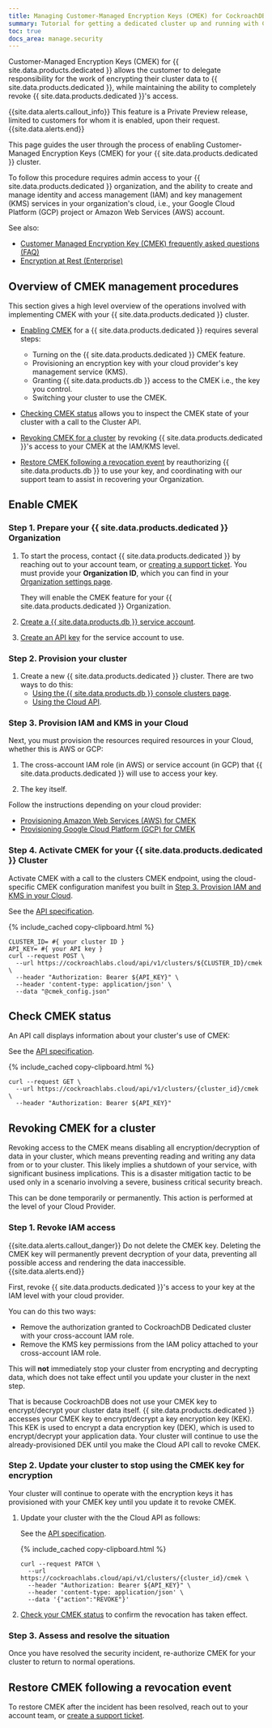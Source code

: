 ```yaml
---
title: Managing Customer-Managed Encryption Keys (CMEK) for CockroachDB Dedicated
summary: Tutorial for getting a dedicated cluster up and running with Customer-Managed Encryption Keys (CMEK)
toc: true
docs_area: manage.security
---
```


Customer-Managed Encryption Keys (CMEK) for {{ site.data.products.dedicated }} allows the customer to delegate responsibility for the work of encrypting their cluster data to {{ site.data.products.dedicated }}, while maintaining the ability to completely revoke {{ site.data.products.dedicated }}'s access.

{{site.data.alerts.callout_info}}
This feature is a Private Preview release, limited to customers for whom it is enabled, upon their request.
{{site.data.alerts.end}}

This page guides the user through the process of enabling Customer-Managed Encryption Keys (CMEK) for your {{ site.data.products.dedicated }} cluster.

To follow this procedure requires admin access to your {{ site.data.products.dedicated }} organization, and the ability to create and manage identity and access management (IAM) and key management (KMS) services in your organization's cloud, i.e., your Google Cloud Platform (GCP) project or Amazon Web Services (AWS) account.

See also:

- [Customer Managed Encryption Key (CMEK) frequently asked questions (FAQ)](cmek-faq.html)
- [Encryption at Rest (Enterprise)](../{{site.versions["stable"]}}/security-reference/encryption.html#encryption-at-rest-enterprise)

## Overview of CMEK management procedures

This section gives a high level overview of the operations involved with implementing CMEK with your {{ site.data.products.dedicated }} cluster.

- [Enabling CMEK](#enable-cmek) for a {{ site.data.products.dedicated }} requires several steps:

	- Turning on the {{ site.data.products.dedicated }} CMEK feature.
	- Provisioning an encryption key with your cloud provider's key management service (KMS).
	- Granting {{ site.data.products.db }} access to the CMEK i.e., the key you control.
	- Switching your cluster to use the CMEK.

- [Checking CMEK status](#check-cmek-status) allows you to inspect the CMEK state of your cluster with a call to the Cluster API.

- [Revoking CMEK for a cluster](#revoking-cmek-for-a-cluster) by revoking {{ site.data.products.dedicated }}'s access to your CMEK at the IAM/KMS level.

- [Restore CMEK following a revocation event](#restore-cmek-following-a-revocation-event) by reauthorizing {{ site.data.products.db }} to use your key, and coordinating with our support team to assist in recovering your Organization.

## Enable CMEK

### Step 1. Prepare your {{ site.data.products.dedicated }} Organization

1. To start the process, contact {{ site.data.products.dedicated }} by reaching out to your account team, or [creating a support ticket](https://support.cockroachlabs.com/). You must provide your **Organization ID**, which you can find in your [Organization settings page](https://cockroachlabs.cloud/settings).

	They will enable the CMEK feature for your {{ site.data.products.dedicated }} Organization.

1. [Create a {{ site.data.products.db }} service account](console-access-management.html#service-accounts).

1. [Create an API key](console-access-management.html#create-api-keys) for the service account to use.

### Step 2. Provision your cluster

1. Create a new {{ site.data.products.dedicated }} cluster. There are two ways to do this:
	- [Using the {{ site.data.products.db }} console clusters page](https://cockroachlabs.cloud/cluster).
	- [Using the Cloud API](cloud-api.html#create-a-new-cluster). 

### Step 3. Provision IAM and KMS in your Cloud

Next, you must provision the resources required resources in your Cloud, whether this is AWS or GCP:

1. The cross-account IAM role (in AWS) or service account (in GCP) that {{ site.data.products.dedicated }} will use to access your key.

1. The key itself.

Follow the instructions depending on your cloud provider:

- [Provisioning Amazon Web Services (AWS) for CMEK](cmek-ops-aws.html)
- [Provisioning Google Cloud Platform (GCP) for CMEK](cmek-ops-gcp.html) 

### Step 4. Activate CMEK for your {{ site.data.products.dedicated }} Cluster

Activate CMEK with a call to the clusters CMEK endpoint, using the cloud-specific CMEK configuration manifest you built in [Step 3. Provision IAM and KMS in your Cloud](#provision-iam-and-kms-in-your-cloud).

See the [API specification](../api/cloud/v1.html#operation/CockroachCloud_EnableCMEK).

{% include_cached copy-clipboard.html %}
```shell
CLUSTER_ID= #{ your cluster ID }
API_KEY= #{ your API key }
curl --request POST \
  --url https://cockroachlabs.cloud/api/v1/clusters/${CLUSTER_ID}/cmek \
  --header "Authorization: Bearer ${API_KEY}" \
  --header 'content-type: application/json' \
  --data "@cmek_config.json"
```

## Check CMEK status

An API call displays information about your cluster's use of CMEK: 

See the [API specification](../api/cloud/v1.html#operation/CockroachCloud_GetCMEKClusterInfo).

{% include_cached copy-clipboard.html %}
```shell
curl --request GET \
  --url https://cockroachlabs.cloud/api/v1/clusters/{cluster_id}/cmek \
  --header "Authorization: Bearer ${API_KEY}"
```

## Revoking CMEK for a cluster

Revoking access to the CMEK means disabling all encryption/decryption of data in your cluster, which means preventing reading and writing any data from or to your cluster. This likely implies a shutdown of your service, with significant business implications. This is a disaster mitigation tactic to be used only in a scenario involving a severe, business critical security breach.

This can be done temporarily or permanently. This action is performed at the level of your Cloud Provider.

### Step 1. Revoke IAM access

{{site.data.alerts.callout_danger}}
Do not delete the CMEK key.
Deleting the CMEK key will permanently prevent decryption of your data, preventing all possible access and rendering the data inaccessible.
{{site.data.alerts.end}}

First, revoke {{ site.data.products.dedicated }}'s access to your key at the IAM level with your cloud provider. 

You can do this two ways:

- Remove the authorization granted to CockroachDB Dedicated cluster with your cross-account IAM role.
- Remove the KMS key permissions from the IAM policy attached to your cross-account IAM role.

This will **not** immediately stop your cluster from encrypting and decrypting data, which does not take effect until you update your cluster in the next step.

That is because CockroachDB does not use your CMEK key to encrypt/decrypt your cluster data itself. {{ site.data.products.dedicated }} accesses your CMEK key to encrypt/decrypt a key encryption key (KEK). This KEK is used to encrypt a data encryption key (DEK), which is used to encrypt/decrypt your application data. Your cluster will continue to use the already-provisioned DEK until you make the Cloud API call to revoke CMEK.

### Step 2. Update your cluster to stop using the CMEK key for encryption
	
Your cluster will continue to operate with the encryption keys it has provisioned with your CMEK key until you update it to revoke CMEK.

1. Update your cluster with the the Cloud API as follows:

	See the [API specification](../api/cloud/v1.html#operation/CockroachCloud_UpdateCMEKStatus).

	{% include_cached copy-clipboard.html %}
	```shell
	curl --request PATCH \
	  --url https://cockroachlabs.cloud/api/v1/clusters/{cluster_id}/cmek \
	  --header "Authorization: Bearer ${API_KEY}" \
	  --header 'content-type: application/json' \
	  --data '{"action":"REVOKE"}'
	```

1. [Check your CMEK status](#check-cmek-status) to confirm the revocation has taken effect.

### Step 3. Assess and resolve the situation

Once you have resolved the security incident, re-authorize CMEK for your cluster to return to normal operations.

## Restore CMEK following a revocation event

To restore CMEK after the incident has been resolved, reach out to your account team, or [create a support ticket](https://support.cockroachlabs.com/).